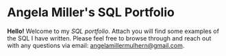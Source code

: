 # Angela Miller's SQL Portfolio

**Hello!** Welcome to my *SQL portfolio*. Attach you will find some examples of the SQL I have written. Please feel free to browse through and reach out with any questions via email: angelamillermulhern@gmail.com. 
